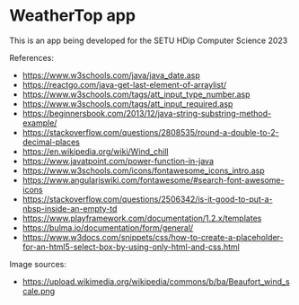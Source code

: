 # WeatherTop app

This is an app being developed for the SETU HDip Computer Science 2023

References:
- https://www.w3schools.com/java/java_date.asp
- https://reactgo.com/java-get-last-element-of-arraylist/
- https://www.w3schools.com/tags/att_input_type_number.asp
- https://www.w3schools.com/tags/att_input_required.asp
- https://beginnersbook.com/2013/12/java-string-substring-method-example/
- https://stackoverflow.com/questions/2808535/round-a-double-to-2-decimal-places
- https://en.wikipedia.org/wiki/Wind_chill
- https://www.javatpoint.com/power-function-in-java
- https://www.w3schools.com/icons/fontawesome_icons_intro.asp
- https://www.angularjswiki.com/fontawesome/#search-font-awesome-icons
- https://stackoverflow.com/questions/2506342/is-it-good-to-put-a-nbsp-inside-an-empty-td
- https://www.playframework.com/documentation/1.2.x/templates
- https://bulma.io/documentation/form/general/
- https://www.w3docs.com/snippets/css/how-to-create-a-placeholder-for-an-html5-select-box-by-using-only-html-and-css.html

Image sources:
- https://upload.wikimedia.org/wikipedia/commons/b/ba/Beaufort_wind_scale.png